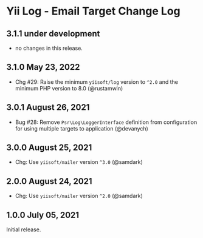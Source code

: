 # Yii Log - Email Target Change Log

## 3.1.1 under development

- no changes in this release.

## 3.1.0 May 23, 2022

- Chg #29: Raise the minimum `yiisoft/log` version to `^2.0` and the minimum PHP version to 8.0 (@rustamwin)

## 3.0.1 August 26, 2021

- Bug #28: Remove `Psr\Log\LoggerInterface` definition from configuration for using multiple targets 
  to application (@devanych)

## 3.0.0 August 25, 2021

- Chg: Use `yiisoft/mailer` version `^3.0` (@samdark)

## 2.0.0 August 24, 2021

- Chg: Use `yiisoft/mailer` version `^2.0` (@samdark)

## 1.0.0 July 05, 2021

Initial release.

